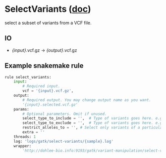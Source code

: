 # SelectVariants ([doc](https://software.broadinstitute.org/gatk/documentation/tooldocs/current/org_broadinstitute_hellbender_tools_walkers_variantutils_SelectVariants.php))

select a subset of variants from a VCF file.

## IO

- *{input}*.vcf.gz -> *{output}*.vcf.gz

## Example snakemake rule
```python
rule select_variants:
    input:
        # Required input.
        vcf = '{input}.vcf.gz',
    output:
        # Required output. You may change output name as you want.
        '{input}.selected.vcf.gz'
    params:
        # Optional parameters. Omit if unused.
        select_type_to_include = '',  # Type of variants goes here. e.g. INDEL, SNP, MIXED, MNP, SYMBOLIC, NO_VARIATION
        select_type_to_exclude = '',  # Type of variants goes here. e.g. INDEL, SNP, MIXED, MNP, SYMBOLIC, NO_VARIATION
        restrict_alleles_to = '', # Select only variants of a particular allelicity.
        extra = ''
    threads: 1
    log: 'logs/gatk/select-variants/{sample}.log'
    wrapper:
        'http://dohlee-bio.info:9193/gatk/variant-manipulation/select-variants'
```
